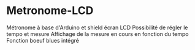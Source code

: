 # Metronome-LCD
Métronome à base d'Arduino et shield écran LCD
Possibilité de régler le tempo et mesure
Affichage de la mesure en cours en fonction du tempo
Fonction boeuf blues intégré
